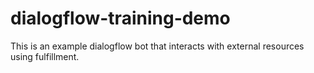 # dialogflow-training-demo
This is an example dialogflow bot that interacts with external resources using fulfillment.
